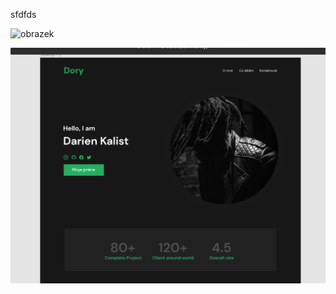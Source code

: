 sfdfds

![obrazek](https://github.com/kalibear99/React_ukol/assets/148329667/21d761ff-9dd3-416f-97e3-b23c74f9627a)

![homepage](https://github.com/kalibear99/React_ukol/blob/main/public/homepage.png?raw=true)

